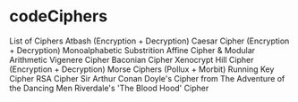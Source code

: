 # codeCiphers
List of Ciphers
  Atbash (Encryption + Decryption)
  Caesar Cipher (Encryption + Decryption)
  Monoalphabetic Substrition
  Affine Cipher & Modular Arithmetic
  Vigenere Cipher
  Baconian Cipher
  Xenocrypt
  Hill Cipher (Encryption + Decryption)
  Morse Ciphers (Pollux + Morbit)
  Running Key Cipher
  RSA Cipher
  Sir Arthur Conan Doyle's Cipher from The Adventure of the Dancing Men
  Riverdale's 'The Blood Hood' Cipher
